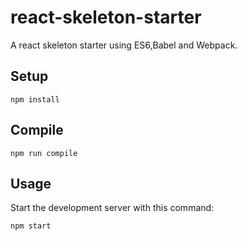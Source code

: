 # react-skeleton-starter
A react  skeleton starter using ES6,Babel and Webpack.

 
 
Setup
---
 
```
npm install
```

 
 
Compile
---
 
```
npm run compile
```

Usage
---
 
Start the development server with this command:
 
```
npm start
```
 
 
